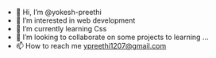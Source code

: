 - 👋 Hi, I’m @yokesh-preethi
- 👀 I’m interested in web development
- 🌱 I’m currently learning Css
- 💞️ I’m looking to collaborate on some projects to learning ...
- 📫 How to reach me ypreethi1207@gmail.com

<!---
yokesh-preethi/yokesh-preethi is a ✨ special ✨ repository because its `README.md` (this file) appears on your GitHub profile.
You can click the Preview link to take a look at your changes.
--->
